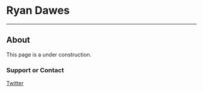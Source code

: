 # Ryan Dawes
---

## About

This page is a under construction. 

### Support or Contact

[Twitter](https://www.twitter.com/dawesinho)
